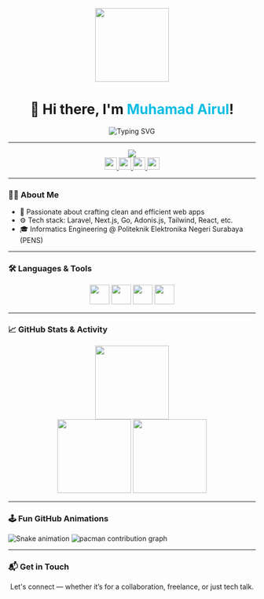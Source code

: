 <div align="center">
  <img height="150" src="https://media.giphy.com/media/M9gbBd9nbDrOTu1Mqx/giphy.gif" />
</div>

<div align="center">
  <h1>👋 Hi there, I'm <span style="color:#0abde3">Muhamad Airul</span>!</h1>
    <img src="https://readme-typing-svg.herokuapp.com?font=Fira+Code&duration=3000&pause=1000&color=00D9FF&center=true&vCenter=true&width=435&lines=Somtimes+Life+is+Funny+!!!;" alt="Typing SVG" />

---
  <img src="https://readme-jokes.vercel.app/api?theme=dark" />
</div>


<div align="center">
  <a href="https://www.linkedin.com/in/muhamad-airul" target="_blank">
    <img src="https://img.shields.io/static/v1?message=LinkedIn&logo=linkedin&label=&color=0077B5&logoColor=white&labelColor=&style=for-the-badge" height="25" />
  </a>
  <a href="https://instagram.com/rullskiee__" target="_blank">
    <img src="https://img.shields.io/static/v1?message=Instagram&logo=instagram&label=&color=E4405F&logoColor=white&labelColor=&style=for-the-badge" height="25" />
  </a>
  <a href="https://wa.me/6285755427013" target="_blank">
    <img src="https://img.shields.io/static/v1?message=Whatsapp&logo=whatsapp&label=&color=25D366&logoColor=white&labelColor=&style=for-the-badge" height="25" />
  </a>
  <a href="mailto:muhamadairul133@gmail.com" target="_blank">
    <img src="https://img.shields.io/static/v1?message=Gmail&logo=gmail&label=&color=D14836&logoColor=white&labelColor=&style=for-the-badge" height="25" />
  </a>
</div>

---

### 👨‍💻 About Me

- 🚀 Passionate about crafting clean and efficient web apps
- ⚙️ Tech stack: Laravel, Next.js, Go, Adonis.js, Tailwind, React, etc.
- 🎓 Informatics Engineering @ Politeknik Elektronika Negeri Surabaya (PENS)

---

### 🛠 Languages & Tools

<div align="center">
  <img src="https://cdn.jsdelivr.net/gh/devicons/devicon/icons/go/go-original-wordmark.svg" height="40" />
  <img src="https://cdn.jsdelivr.net/gh/devicons/devicon/icons/adonisjs/adonisjs-original.svg" height="40" />
  <img src="https://cdn.simpleicons.org/bootstrap/7952B3" height="40" />
  <img src="https://skillicons.dev/icons?i=html,css,js,ts,react,php,laravel,nextjs,tailwind" height="40" />
</div>

---

### 📈 GitHub Stats & Activity

<div align="center">
  <img src="https://github-readme-activity-graph.vercel.app/graph?username=muhamadairul&area=true&hide_border=false&theme=github-dark&radius=16" height="150" />
</div>

<div align="center">
  <img src="https://github-readme-stats.vercel.app/api?username=muhamadairul&show_icons=true&theme=radical&include_all_commits=true" height="150" />
<img src="https://github-readme-stats.vercel.app/api/top-langs/?username=muhamadairul&layout=compact&theme=radical&langs_count=8" height="150" />
</div>

---

### 🕹️ Fun GitHub Animations

<!-- Snake animation -->
<img src="https://raw.githubusercontent.com/muhamadairul/muhamadairul/output/snake.svg" alt="Snake animation" />

<!-- Pacman animation -->
<picture>
  <source media="(prefers-color-scheme: dark)" srcset="https://raw.githubusercontent.com/muhamadairul/muhamadairul/output/pacman/pacman-contribution-graph-dark.svg">
  <source media="(prefers-color-scheme: light)" srcset="https://raw.githubusercontent.com/muhamadairul/muhamadairul/output/pacman/pacman-contribution-graph.svg">
  <img alt="pacman contribution graph" src="https://raw.githubusercontent.com/muhamadairul/muhamadairul/output/pacman/pacman-contribution-graph.svg">
</picture>

---

### 📬 Get in Touch

<p align="center">
  Let's connect — whether it’s for a collaboration, freelance, or just tech talk.
</p>
